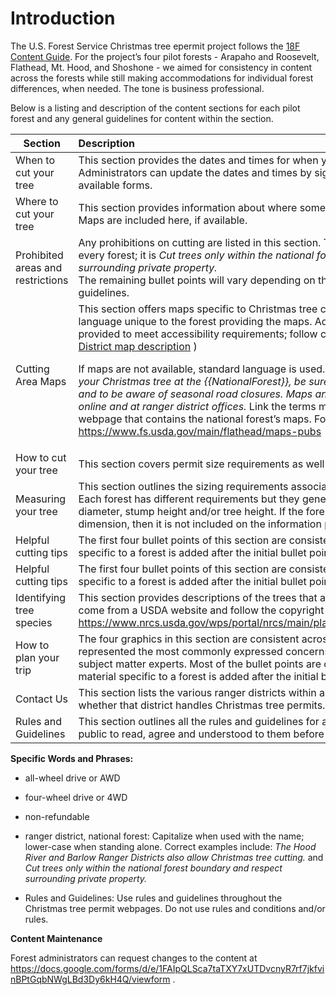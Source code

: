# Introduction

The U.S. Forest Service Christmas tree epermit project follows the [18F Content Guide](https://content-guide.18f.gov/ ). For the project’s four pilot forests - Arapaho and Roosevelt, Flathead, Mt. Hood, and Shoshone - we aimed for consistency in content across the forests while still making accommodations for individual forest differences, when needed. The tone is business professional.

Below is a listing and description of the content sections for each pilot forest and any general guidelines for content within the section.

| Section                          | Description   |
| -------------                    |:-------------|
| When to cut your tree              | This section provides the dates and times for when you can cut your permit. Administrators can update the dates and times by signing in as an Admin and using the available forms. |
| Where to cut your tree            | This section provides information about where someone can and cannot cut down a tree. Maps are included here, if available.     |
| Prohibited areas and restrictions | Any prohibitions on cutting are listed in this section. The first bullet point is the same for every forest; it is *Cut trees only within the national forest boundary and respect surrounding private property.* <br>The remaining bullet points will vary depending on the individual forest’s rules and guidelines.
| Cutting Area Maps             | This section offers maps specific to Christmas tree cutting, if available, along with language unique to the forest providing the maps. Additionally, detailed alt-text must be provided to meet accessibility requirements; follow current example ([Sulphur Ranger District map description](/christmas-trees/forests/arp/maps/sulphur)  ) <p>If maps are not available, standard language is used. That language is:_When searching for your Christmas tree at the {{NationalForest}}, be sure to use designated motorized roads and to be aware of seasonal road closures. Maps and travel publications are available online and at ranger district offices._ Link the terms map and travel publications to the webpage that contains the national forest’s maps. For example: https://www.fs.usda.gov/main/flathead/maps-pubs
| How to cut your tree          | This section covers permit size requirements as well as tips for cutting your tree.      |
| Measuring your tree        | This section outlines the sizing requirements associated with cutting a Christmas tree. Each forest has different requirements but they generally use a combination of  stump diameter, stump height and/or tree height. If the forest does not use a particular dimension, then it is not included on the information page.    |
| Helpful cutting tips          | The first four bullet points of this section are consistent across all the pilot forests. Material specific to a forest is added after the initial bullet points.|
| Helpful cutting tips          | The first four bullet points of this section are consistent across all the pilot forests. Material specific to a forest is added after the initial bullet points.|
| Identifying tree species         | This section provides descriptions of the trees that are available. Images listed here must come from a USDA website and follow the copyright guidelines here https://www.nrcs.usda.gov/wps/portal/nrcs/main/plantmaterials/technical/cp/photo/terms/  |
| How to plan your trip         | The four graphics in this section are consistent across all forests and were chosen as they represented the most commonly expressed concerns from law enforcement officers and subject matter experts. Most of the bullet points are consistent across all pilot forests; material specific to a forest is added after the initial bullet points.  |
| Contact Us       | This section lists the various ranger districts within a forest, with the focus on how and whether that district handles Christmas tree permits. |
| Rules and Guidelines   | This section outlines all the rules and guidelines for a particular forest and requires the public to read, agree and understood to them before proceeding to buy their permit. |

**Specific Words and Phrases:**

* all-wheel drive or AWD

* four-wheel drive or 4WD

* non-refundable

* ranger district, national forest: Capitalize when used with the name; lower-case when standing alone. Correct examples include: _The Hood River and Barlow Ranger Districts also allow Christmas tree cutting._ and _Cut trees only within the national forest boundary and respect surrounding private property._

* Rules and Guidelines: Use rules and guidelines throughout the Christmas tree permit webpages. Do not use rules and conditions and/or rules.

**Content Maintenance**

Forest administrators can request changes to the content at https://docs.google.com/forms/d/e/1FAIpQLSca7taTXY7xUTDvcnyR7rf7jkfvinBPtGqbNWgLBd3Dy6kH4Q/viewform .
